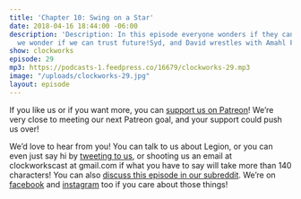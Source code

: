 ```yaml
---
title: 'Chapter 10: Swing on a Star'
date: 2018-04-16 18:44:00 -06:00
description: 'Description: In this episode everyone wonders if they can trust David,
  we wonder if we can trust future!Syd, and David wrestles with Amahl Farouk.'
show: clockworks
episode: 29
mp3: https://podcasts-1.feedpress.co/16679/clockworks-29.mp3
image: "/uploads/clockworks-29.jpg"
layout: episode
---
```


If you like us or if you want more, you can [support us on Patreon](https://www.patreon.com/clockworkscast)! We’re very close to meeting our next Patreon goal, and your support could push us over!

We’d love to hear from you! You can talk to us about Legion, or you can even just say hi by [tweeting to us](http://www.twitter.com/clockworkscast), or shooting us an email at clockworkscast at gmail.com if what you have to say will take more than 140 characters! You can also [discuss this episode in our subreddit](https://www.reddit.com/r/Goodstuff_fm/). We’re on [facebook](http://facebook.com/clockworkscast) and [instagram](https://www.instagram.com/clockworkscast) too if you care about those things!
